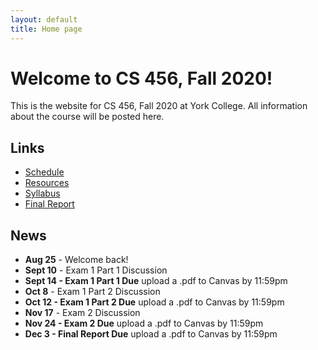 ```yaml
---
layout: default
title: Home page
---
```


# Welcome to CS 456, Fall 2020!

This is the website for CS 456, Fall 2020 at York College.
All information about the course will be posted here.

## Links

* [Schedule](schedule/index.html)
* [Resources](resources.html)
* [Syllabus](syllabus.html)
* [Final Report](finalreport.html)

## News
* **Aug 25** - Welcome back!
* **Sept 10** - Exam 1 Part 1 Discussion
* **Sept 14 - Exam 1 Part 1 Due** upload a .pdf to Canvas by 11:59pm
* **Oct 8** - Exam 1 Part 2 Discussion
* **Oct 12 - Exam 1 Part 2 Due** upload a .pdf to Canvas by 11:59pm
* **Nov 17** - Exam 2 Discussion
* **Nov 24 - Exam 2 Due** upload a .pdf to Canvas by 11:59pm
* **Dec 3 - Final Report Due** upload a .pdf to Canvas by 11:59pm

<!--
* **Jan 23** - Welcome back!
* **Feb 11** - Exam 1 Part 1 Discussion
* **Feb 13 - Exam 1 Part 1 Due** upload a .pdf to [Marmoset](https://cs.ycp.edu/marmoset/login) by 11:59pm
* **Mar 24** - Exam 1 Part 2 Discussion
* **Mar 27 - Exam 1 Part 2 Due** upload a .pdf to [Marmoset](https://cs.ycp.edu/marmoset/login) by 11:59pm
* **May 7** - Exam 2 Discussion
* **May 12 - Exam 2 Due** upload a .pdf to [Marmoset](https://cs.ycp.edu/marmoset/login) by 11:59pm
* **May 13 - Final Report Due by 11:59pm** upload a .pdf to [Marmoset](https://cs.ycp.edu/marmoset/login) by 11:59pm
-->